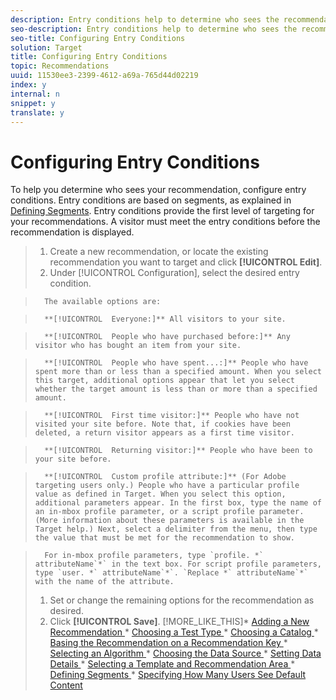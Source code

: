 ```yaml
---
description: Entry conditions help to determine who sees the recommendation when they visit your site.
seo-description: Entry conditions help to determine who sees the recommendation when they visit your site.
seo-title: Configuring Entry Conditions
solution: Target
title: Configuring Entry Conditions
topic: Recommendations
uuid: 11530ee3-2399-4612-a69a-765d44d02219
index: y
internal: n
snippet: y
translate: y
---
```


# Configuring Entry Conditions

To help you determine who sees your recommendation, configure entry conditions. Entry conditions are based on segments, as explained in [ Defining Segments](../../../c_rec_mng_recs/c_Setting_Up_and_Deleting_a_Recommendation/t_create_edit_recs/t_definesegments_recs.md#task_338EDF86E0A2412896C2854257E91D62). Entry conditions provide the first level of targeting for your recommendations. A visitor must meet the entry conditions before the recommendation is displayed. 

>1. Create a new recommendation, or locate the existing recommendation you want to target and click **[!UICONTROL  Edit]**.
>1. Under [!UICONTROL  Configuration], select the desired entry condition.

>       The available options are: 

>       **[!UICONTROL  Everyone:]** All visitors to your site. 

>       **[!UICONTROL  People who have purchased before:]** Any visitor who has bought an item from your site. 

>       **[!UICONTROL  People who have spent...:]** People who have spent more than or less than a specified amount. When you select this target, additional options appear that let you select whether the target amount is less than or more than a specified amount. 

>       **[!UICONTROL  First time visitor:]** People who have not visited your site before. Note that, if cookies have been deleted, a return visitor appears as a first time visitor. 

>       **[!UICONTROL  Returning visitor:]** People who have been to your site before. 

>       **[!UICONTROL  Custom profile attribute:]** (For Adobe targeting users only.) People who have a particular profile value as defined in Target. When you select this option, additional parameters appear. In the first box, type the name of an in-mbox profile parameter, or a script profile parameter. (More information about these parameters is available in the Target help.) Next, select a delimiter from the menu, then type the value that must be met for the recommendation to show. 

>       For in-mbox profile parameters, type `profile. *` attributeName`*` in the text box. For script profile parameters, type `user. *` attributeName`*`. `Replace *` attributeName`*` with the name of the attribute. 
>1. Set or change the remaining options for the recommendation as desired.
>1. Click **[!UICONTROL  Save]**.
>[!MORE_LIKE_THIS]* [ Adding a New Recommendation ](c_Creating_a_New_Recommendation.md#concept_9F20B4F0F53D4399B10BCBBC979E0B4C)* [ Choosing a Test Type ](t_choosetype_recs.md#task_301A771BFE7F45A3AA1E77024E574D1C)* [ Choosing a Catalog ](t_Choose_a_Catalog.md#task_047A4BA38078464782024764CA38EF0A)* [ Basing the Recommendation on a Recommendation Key ](t_rec_key_recs.md#task_2B0ED54AFBF64C56916B6E1F4DC0DC3B)* [ Selecting an Algorithm ](t_algo_select_recs.md#task_2203616ABBE342B6ADAB08F278D794FA)* [ Choosing the Data Source ](t_data_source_recs.md#task_4EC990FBF374465EA6B7FCA8A5A12786)* [ Setting Data Details ](t_Setting_Data_Details.md#task_28DB20F968B1451481D8E51BAF947079)* [ Selecting a Template and Recommendation Area ](t_template_and_recommendation_area_recs.md#task_45CA0403F24944EF9FE6C4FC5D1A7836)* [ Defining Segments ](t_definesegments_recs.md#task_338EDF86E0A2412896C2854257E91D62)* [ Specifying How Many Users See Default Content ](t_how_many_users_see_default_conten_recst.md#task_5059665F6EE64FA39D2851671898F996)